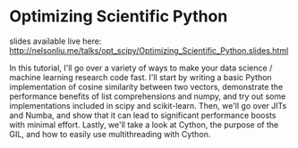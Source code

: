 # Optimizing Scientific Python

slides available live here: http://nelsonliu.me/talks/opt_scipy/Optimizing_Scientific_Python.slides.html

In this tutorial, I'll go over a variety of ways to make your data science /
machine learning research code fast. I'll start by writing a basic Python
implementation of cosine similarity between two vectors, demonstrate the
performance benefits of list comprehensions and numpy, and try out some
implementations included in scipy and scikit-learn. Then, we'll go over JITs and
Numba, and show that it can lead to significant performance boosts with minimal
effort. Lastly, we'll take a look at Cython, the purpose of the GIL, and how to
easily use multithreading with Cython.
